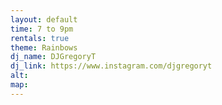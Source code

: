 ```yaml
---
layout: default
time: 7 to 9pm
rentals: true
theme: Rainbows
dj_name: DJGregoryT
dj_link: https://www.instagram.com/djgregoryt
alt:
map:
---
```

